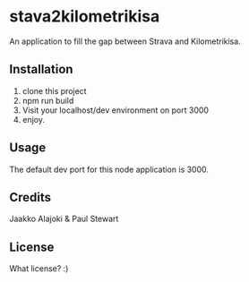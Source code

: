 # stava2kilometrikisa

An application to fill the gap between Strava and Kilometrikisa.

## Installation

1. clone this project
2. npm run build
3. Visit your localhost/dev environment on port 3000
3. enjoy.

## Usage

The default dev port for this node application is 3000.

## Credits

Jaakko Alajoki & Paul Stewart

## License

What license? :)